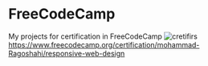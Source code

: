 # FreeCodeCamp
My projects for certification in FreeCodeCamp
![cretifirs](https://github.com/mohmmadView/FreeCodeCamp/assets/64944885/71cd23ae-33a7-4450-a170-6101116ea0e4)
https://www.freecodecamp.org/certification/mohammad-Ragoshahi/responsive-web-design

